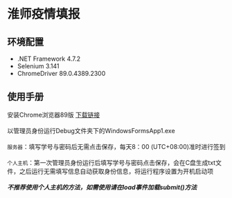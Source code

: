 淮师疫情填报
===
环境配置
---
* .NET Framework 4.7.2
* Selenium 3.141
* ChromeDriver 89.0.4389.2300

使用手册
-----
安装Chrome浏览器89版 [下载链接](https://www.chromedownloads.net/chrome64win-stable/1137.html)<br><br>
以管理员身份运行Debug文件夹下的WindowsFormsApp1.exe<br><br>
`服务器`：填写学号与密码后无需点击保存，每天8：00 (UTC+08:00)准时进行签到<br><br>
`个人主机`：第一次管理员身份运行后填写学号与密码点击保存，会在C盘生成txt文件，之后运行无需填写信息自动获取身份信息，将运行程序设置为开机启动项<br><br>
***不推荐使用个人主机的方法，如需使用请在load事件加载submit()方法***

